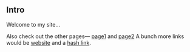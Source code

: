 ---
---

## Intro

Welcome to my site...

Also check out the other pages— [page1](/page1) and [page2](/page1/page2)
A bunch more links would be [website](http://cuttlebelle.com/) and a [hash link](#below).
